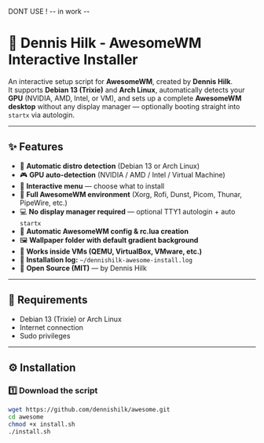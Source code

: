 DONT USE ! -- in work -- 



# 🐧 Dennis Hilk - AwesomeWM Interactive Installer

An interactive setup script for **AwesomeWM**, created by **Dennis Hilk**.  
It supports **Debian 13 (Trixie)** and **Arch Linux**, automatically detects your **GPU** (NVIDIA, AMD, Intel, or VM), and sets up a complete **AwesomeWM desktop** without any display manager — optionally booting straight into `startx` via autologin.

---

## ✨ Features

- 🧠 **Automatic distro detection** (Debian 13 or Arch Linux)
- 🎮 **GPU auto-detection** (NVIDIA / AMD / Intel / Virtual Machine)
- 🧰 **Interactive menu** — choose what to install
- 🧱 **Full AwesomeWM environment** (Xorg, Rofi, Dunst, Picom, Thunar, PipeWire, etc.)
- 💻 **No display manager required** — optional TTY1 autologin + auto `startx`
- 🎨 **Automatic AwesomeWM config & rc.lua creation**
- 🖼️ **Wallpaper folder with default gradient background**
- 🧩 **Works inside VMs (QEMU, VirtualBox, VMware, etc.)**
- 💾 **Installation log:** `~/dennishilk-awesome-install.log`
- 🧡 **Open Source (MIT)** — by Dennis Hilk

---

## 🧩 Requirements

- Debian 13 (Trixie) or Arch Linux  
- Internet connection  
- Sudo privileges  

---

## ⚙️ Installation

### 1️⃣ Download the script

```bash
wget https://github.com/dennishilk/awesome.git
cd awesome
chmod +x install.sh
./install.sh
